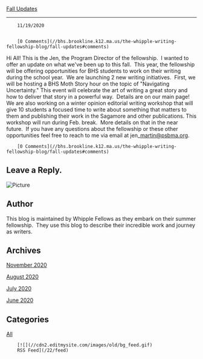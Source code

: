 [Fall Updates](//bhs.brookline.k12.ma.us/the-whipple-writing-fellowship-blog/fall-updates)

			
-----------------------------------------------------------------------------------------------

		11/19/2020
	

		[0 Comments](//bhs.brookline.k12.ma.us/the-whipple-writing-fellowship-blog/fall-updates#comments)
	

Hi All! This is the Jen, the Program Director of the fellowship.  I wanted to offer an update on what we've been up to this fall.  This year, the fellowship will be offering opportunities for BHS students to work on their writing during the school year.  We are launching 2 new writing initiatives.  First, we will be hosting a BHS Moth Story hour on the topic of "Navigating Uncertainty." This event will celebrate the art of writing a great story and how to deliver that story in a powerful way.  Details are on our main page! We are also working on a winter opinion editorial writing workshop that will give 10 students a focused time to write about something that matters to them and publishing their work in the Sagamore and other publications. This workshop will run during Feb. break.  More details on that in the near future.  If you have any questions about the fellowship or these other opportunities feel free to reach to me via email at jen\_martin@psbma.org.

		[0 Comments](//bhs.brookline.k12.ma.us/the-whipple-writing-fellowship-blog/fall-updates#comments)
	

  
  
  

Leave a Reply.
--------------

![Picture](/uploads/8/0/1/5/801512/whipple-writing-blog-header-1_orig.png)

Author
------

This blog is maintained by Whipple Fellows as they embark on their summer fellowship.  They use this blog to describe their incredible work and journey as writers.

Archives
--------

[November 2020](/the-whipple-writing-fellowship-blog/archives/11-2020)
		  
[August 2020](/the-whipple-writing-fellowship-blog/archives/08-2020)
		  
[July 2020](/the-whipple-writing-fellowship-blog/archives/07-2020)
		  
[June 2020](/the-whipple-writing-fellowship-blog/archives/06-2020)
		  

Categories
----------

[All](/the-whipple-writing-fellowship-blog/category/all)
	  

	
		[![](//cdn2.editmysite.com/images/old/bg_feed.gif)
		RSS Feed](/22/feed)